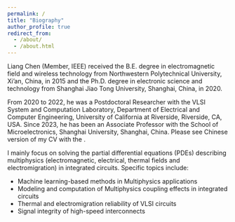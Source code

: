 ```yaml
---
permalink: /
title: "Biography"
author_profile: true
redirect_from: 
  - /about/
  - /about.html
---
```


Liang Chen (Member, IEEE)  received the B.E. degree in electromagnetic field and wireless technology from Northwestern Polytechnical University, Xi’an, China, in 2015 and the Ph.D. degree in electronic science and technology from Shanghai Jiao Tong University, Shanghai, China, in 2020.

From 2020 to 2022, he was a Postdoctoral Researcher with the VLSI System and Computation Laboratory, Department of Electrical and Computer Engineering, University of California at Riverside, Riverside, CA, USA. Since 2023, he has been an Associate Professor with the School of Microelectronics, Shanghai University, Shanghai, China. Please see Chinese version of my CV with the .

I mainly focus on solving the partial differential equations (PDEs) describing multiphysics (electromagnetic, electrical, thermal fields and electromigration) in integrated circuits. Specific topics include:
* Machine learning-based methods in Multiphysics applications
* Modeling and computation of Multiphysics coupling effects in integrated circuits
* Thermal and electromigration reliability of VLSI circuits
* Signal integrity of high-speed interconnects
